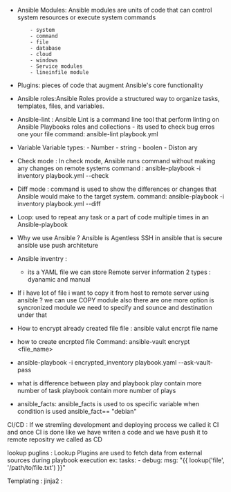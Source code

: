 - Ansible Modules: Ansible modules are units of code that can control system resources or execute system commands
         
          - system 
          - command
          - file
          - database 
          - cloud 
          - windows 
          - Service modules
          - lineinfile module 

- Plugins: pieces of code that augment Ansible's core functionality
- Ansible roles:Ansible Roles provide a structured way to organize tasks, templates, files, and variables.
- Ansible-lint : Ansible Lint is a command line tool that perform linting on Ansible Playbooks roles and collections 
              - its used to check bug erros one your file
  command: ansible-lint playbook.yml
- Variable 
      Variable types: 
             -  Number
             - string 
             - boolen
             - Diston ary 
              
- Check mode : In check mode, Ansible runs command  without making any changes on remote systems
           command : ansible-playbook -i inventory playbook.yml --check 
- Diff mode : command is used to show the differences or changes that Ansible would make to the target system.
         command: ansible-playbook -i inventory playbook.yml --diff 
- Loop:  used to repeat any task or a part of code multiple times in an Ansible-playbook


- Why we use Ansible ?
    Ansible is Agentless 
    SSH in ansible that is secure 
    ansible use push architeture

 
- Ansible inventry :
    - its a YAML file we can store Remote server information
      2 types :
        dyanamic and manual

- If i have lot of file i want to copy it from host to remote server using ansible ?
    we can use COPY module also there are one more option is syncronized module we need to specify and sounce and destination under that

- How to encrypt already created file  file :   ansible valut encrpt file name 

- how to create encrpted file Command: ansible-vault encrypt <file_name>

- ansible-playbook -i encrypted_inventory playbook.yaml --ask-vault-pass

- what is difference between play and playbook
   play contain more number of task 
   playbook contain more number of plays 
   
- ansible_facts: ansible_facts is used to os specific variable
   when condition is used ansible_fact== "debian"  

 CI/CD  : If we stremling development and deploying process we called it CI and once CI is done like we have writen a code and we have push it to remote repositry we called as CD 
 
 lookup puglins : Lookup Plugins are used to fetch data from external sources during playbook execution
             ex:     tasks:
                     - debug:
                           msg: "{{ lookup('file', '/path/to/file.txt') }}"


Templating : 
jinja2 : 

